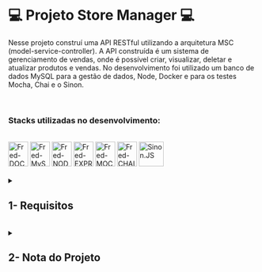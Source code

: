 # :computer: Projeto Store Manager :computer:

Nesse projeto construí uma API RESTful utilizando a arquitetura MSC (model-service-controller). A API construída é um sistema de gerenciamento de vendas, onde é possível criar, visualizar, deletar e atualizar produtos e vendas.
No desenvolvimento foi utilizado um banco de dados MySQL para a gestão de dados, Node, Docker e para os testes Mocha, Chai e o Sinon.

<br />

### Stacks utilizadas no desenvolvimento:
<div style="display: inline_block"><br>
  <img alt="Fred-DOCKER" height="50" width="40" src="https://cdn.jsdelivr.net/gh/devicons/devicon/icons/docker/docker-plain.svg" />
  <img alt="Fred-MySQL" height="50" width="40" src="https://cdn.jsdelivr.net/gh/devicons/devicon/icons/mysql/mysql-original-wordmark.svg" />
  <img alt="Fred-NODE" height="50" width="40" src="https://cdn.jsdelivr.net/gh/devicons/devicon/icons/nodejs/nodejs-original.svg" />
  <img alt="Fred-EXPRESS" height="50" width="40" src="https://cdn.jsdelivr.net/gh/devicons/devicon/icons/express/express-original.svg" />
  <img alt="Fred-MOCHA" height="50" width="40" src="https://cdn.jsdelivr.net/gh/devicons/devicon/icons/mocha/mocha-plain.svg" />
  <img alt="Fred-CHAI" height="50" width="40" src="https://www.svgrepo.com/show/353546/chai.svg" />
  <img alt="Sinon.JS" height="50" width="50" src="https://sinonjs.org/assets/images/logo.png">
</div>

<br />

<details>
<summary>
  
## 1- Requisitos
  
</summary>

### 1. Crie endpoints para listar produtos

### 2. Desenvolva testes que cubram no mínimo 5% de linhas e tenha no mínimo 2 funções escritas nas camadas da sua aplicação

### 3. Crie endpoint para cadastrar produtos

### 4. Crie validações para produtos

### 5. Desenvolva testes que cubram no mínimo 10% de linhas e tenha no mínimo 3 funções escritas nas camadas da sua aplicação

### 6. Crie endpoint para validar e cadastrar vendas

### 7. Desenvolva testes que cubram no mínimo 15% de linhas e tenha no mínimo 4 funções escritas nas camadas da sua aplicação

### 8. Crie endpoints para listar vendas

### 9. Desenvolva testes que cubram no mínimo 20% de linhas e tenha no mínimo 6 funções escritas nas camadas da sua aplicação

### 10. Crie endpoint para atualizar um produto

### 11. Desenvolva testes que cubram no mínimo 25% de linhas e tenha no mínimo 7 funções escritas nas camadas da sua aplicação

### 12. Crie endpoint para deletar um produto
  
### 13. Desenvolva testes que cubram no mínimo 30% de linhas e tenha no mínimo 8 funções escritas nas camadas da sua aplicação
  
### 14. Crie endpoint para deletar uma venda
  
### 15. Desenvolva testes que cubram no mínimo 35% de linhas e tenha no mínimo 9 funções escritas nas camadas da sua aplicação
  
### 16. Crie endpoint para atualizar uma venda
  
### 17. Desenvolva testes que cubram no mínimo 40% de linhas e tenha no mínimo 10 funções escritas nas camadas da sua aplicação
  
### 18. Crie endpoint products/search?q=searchTerm
  
### 19. Desenvolva testes que cubram no mínimo 50% de linhas e tenha no mínimo 10 funções escritas nas camadas da sua aplicação
  
### 20. Desenvolva testes que cubram no mínimo 60% de linhas e tenha no mínimo 10 funções escritas nas camadas da sua aplicação

</details>
<br />

<details>
<summary>

## 2- Nota do Projeto

</summary>

## 100% :heavy_check_mark:

![Project-Store-Manager]()

</details>
<br />
